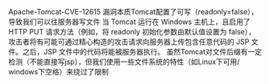 Apache-Tomcat-CVE-12615 
漏洞本质Tomcat配置了可写（readonly=false），导致我们可以往服务器写文件
当 Tomcat 运行在 Windows 主机上，且启用了 HTTP PUT 请求方法（例如，将 readonly 初始化参数由默认值设置为 false），攻击者将有可能可通过精心构造的攻击请求向服务器上传包含任意代码的 JSP 文件。之后，JSP 文件中的代码将能被服务器执行。
虽然Tomcat对文件后缀有一定检测（不能直接写jsp），但我们使用一些文件系统的特性（如Linux下可用/ windows下空格）来绕过了限制
